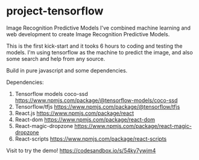 # project-tensorflow
Image Recognition Predictive Models
I've combined machine learning and web development to create Image Recognition Predictive Models.

This is the first kick-start and it tooks 6 hours to coding and testing the models. I'm using tensorflow as the machine to predict the image, and also some search and help from any source.

Build in pure javascript and some dependencies.

Dependencies:
1. Tensorflow models coco-ssd https://www.npmjs.com/package/@tensorflow-models/coco-ssd
2. Tensorflow/tfjs https://www.npmjs.com/package/@tensorflow/tfjs
3. React.js https://www.npmjs.com/package/react
4. React-dom https://www.npmjs.com/package/react-dom
5. React-magic-dropzone https://www.npmjs.com/package/react-magic-dropzone
6. React-scripts https://www.npmjs.com/package/react-scripts

Visit to try the demo!
https://codesandbox.io/s/54ky7ywjm4




